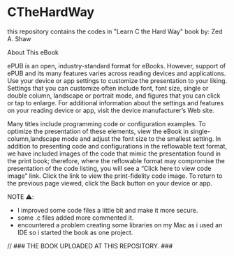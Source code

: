 # CTheHardWay

this repository contains the codes in "Learn C the Hard Way" book by: Zed A. Shaw


About This eBook

  ePUB is an open, industry-standard format for eBooks. However, 
support of ePUB and its many features varies across reading devices and applications. 
Use your device or app settings to customize the presentation to your liking. Settings that you can 
customize often include font, font size, single or double column, landscape or portrait mode, 
and figures that you can click or tap to enlarge. 
For additional information about the settings and features on your reading device or app,
visit the device manufacturer’s Web site.

Many titles include programming code or configuration examples. To optimize the presentation of these elements, 
view the eBook in single-column,landscape mode and adjust the font size to the smallest setting. 
In addition to presenting code and configurations in the reflowable text format, we have included images of the
code that mimic the presentation found in the print book; therefore,
where the reflowable format may compromise the presentation of the code listing, 
you will see a “Click here to view code image” link. Click the link to view the print-fidelity code image. 
To return to the previous page viewed, click the Back button on your device or app.
  

NOTE ⚠️: 
  - I improved some code files a little bit and make it more secure.
  - some .c files added more commented it.
  - encountered a problem creating some libraries on my Mac as i used an IDE so i started the book as one project.
  
  
  
 //  ### THE BOOK UPLOADED AT THIS REPOSITORY. ###
